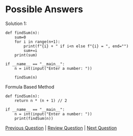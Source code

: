 # Possible Answers

Solution 1:
```
def findSum(n):
    sum=0
    for i in range(n+1):
        print(f"{i} + " if i<n else f"{i} = ", end="")
        sum+=i
    print(sum)   

if __name__ == "__main__":
    n = int(input("Enter a number: "))
    
    findSum(n)
```
Formula Based Method
```
def findSum(n):
    return n * (n + 1) // 2

if __name__ == "__main__":
    n = int(input("Enter a number: "))
    print(findSum(n))
```

[Previous Question](../Question%202/2.Qu-MultiplicationTable.md) | [Review Question](3.Qu-SumOfNumbers.md) | [Next Question](../Question%204/4.Qu-ClosestNumber.md)

